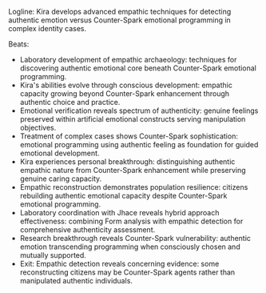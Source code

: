 ﻿---
series: 3
novella: 2
file: S3N2_CH10
type: chapter
pov: Kira
setting: Empathic verification laboratory - emotional authenticity
word_target_min: 1201
word_target_max: 2299
status: outline
---
Logline: Kira develops advanced empathic techniques for detecting authentic emotion versus Counter-Spark emotional programming in complex identity cases.

Beats:
- Laboratory development of empathic archaeology: techniques for discovering authentic emotional core beneath Counter-Spark emotional programming.
- Kira's abilities evolve through conscious development: empathic capacity growing beyond Counter-Spark enhancement through authentic choice and practice.
- Emotional verification reveals spectrum of authenticity: genuine feelings preserved within artificial emotional constructs serving manipulation objectives.
- Treatment of complex cases shows Counter-Spark sophistication: emotional programming using authentic feeling as foundation for guided emotional development.
- Kira experiences personal breakthrough: distinguishing authentic empathic nature from Counter-Spark enhancement while preserving genuine caring capacity.
- Empathic reconstruction demonstrates population resilience: citizens rebuilding authentic emotional capacity despite Counter-Spark emotional programming.
- Laboratory coordination with Jhace reveals hybrid approach effectiveness: combining Form analysis with empathic detection for comprehensive authenticity assessment.
- Research breakthrough reveals Counter-Spark vulnerability: authentic emotion transcending programming when consciously chosen and mutually supported.
- Exit: Empathic detection reveals concerning evidence: some reconstructing citizens may be Counter-Spark agents rather than manipulated authentic individuals.
